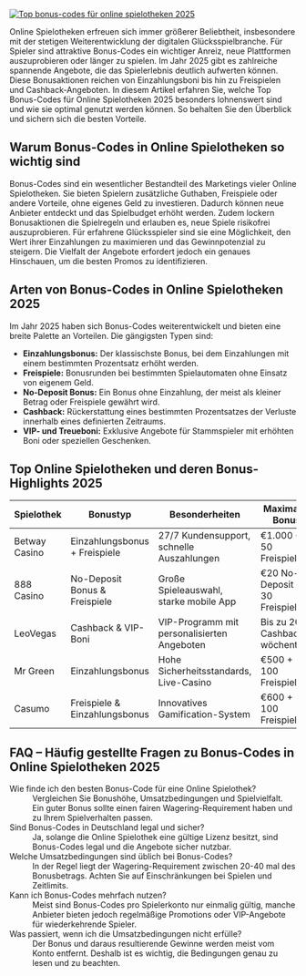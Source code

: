 [![Top bonus-codes für online spielotheken 2025](https://123-caf.pages.dev/gitsignup.png)](https://vrmoo.ru/Bt82HjjY)

<div>Online Spielotheken erfreuen sich immer größerer Beliebtheit, insbesondere mit der stetigen Weiterentwicklung der digitalen Glücksspielbranche. Für Spieler sind attraktive Bonus-Codes ein wichtiger Anreiz, neue Plattformen auszuprobieren oder länger zu spielen. Im Jahr 2025 gibt es zahlreiche spannende Angebote, die das Spielerlebnis deutlich aufwerten können. Diese Bonusaktionen reichen von Einzahlungsboni bis hin zu Freispielen und Cashback-Angeboten. In diesem Artikel erfahren Sie, welche Top Bonus-Codes für Online Spielotheken 2025 besonders lohnenswert sind und wie sie optimal genutzt werden können. So behalten Sie den Überblick und sichern sich die besten Vorteile. </div>  <h2>Warum Bonus-Codes in Online Spielotheken so wichtig sind</h2> <div>Bonus-Codes sind ein wesentlicher Bestandteil des Marketings vieler Online Spielotheken. Sie bieten Spielern zusätzliche Guthaben, Freispiele oder andere Vorteile, ohne eigenes Geld zu investieren. Dadurch können neue Anbieter entdeckt und das Spielbudget erhöht werden. Zudem lockern Bonusaktionen die Spielregeln und erlauben es, neue Spiele risikofrei auszuprobieren. Für erfahrene Glücksspieler sind sie eine Möglichkeit, den Wert ihrer Einzahlungen zu maximieren und das Gewinnpotenzial zu steigern. Die Vielfalt der Angebote erfordert jedoch ein genaues Hinschauen, um die besten Promos zu identifizieren. </div>  <h2>Arten von Bonus-Codes in Online Spielotheken 2025</h2> <div>Im Jahr 2025 haben sich Bonus-Codes weiterentwickelt und bieten eine breite Palette an Vorteilen. Die gängigsten Typen sind:</div> <ul>   <li><strong>Einzahlungsbonus:</strong> Der klassischste Bonus, bei dem Einzahlungen mit einem bestimmten Prozentsatz erhöht werden.</li>   <li><strong>Freispiele:</strong> Bonusrunden bei bestimmten Spielautomaten ohne Einsatz von eigenem Geld.</li>   <li><strong>No-Deposit Bonus:</strong> Ein Bonus ohne Einzahlung, der meist als kleiner Betrag oder Freispiele gewährt wird.</li>   <li><strong>Cashback:</strong> Rückerstattung eines bestimmten Prozentsatzes der Verluste innerhalb eines definierten Zeitraums.</li>   <li><strong>VIP- und Treueboni:</strong> Exklusive Angebote für Stammspieler mit erhöhten Boni oder speziellen Geschenken.</li> </ul>  <h2>Top Online Spielotheken und deren Bonus-Highlights 2025</h2> <table>   <thead>     <tr>       <th>Spielothek</th>       <th>Bonustyp</th>       <th>Besonderheiten</th>       <th>Maximaler Bonus</th>     </tr>   </thead>   <tbody>     <tr>       <td>Betway Casino</td>       <td>Einzahlungsbonus + Freispiele</td>       <td>27/7 Kundensupport, schnelle Auszahlungen</td>       <td>€1.000 + 50 Freispiele</td>     </tr>     <tr>       <td>888 Casino</td>       <td>No-Deposit Bonus & Freispiele</td>       <td>Große Spieleauswahl, starke mobile App</td>       <td>€20 No-Deposit + 30 Freispiele</td>     </tr>     <tr>       <td>LeoVegas</td>       <td>Cashback & VIP-Boni</td>       <td>VIP-Programm mit personalisierten Angeboten</td>       <td>Bis zu 20% Cashback wöchentlich</td>     </tr>     <tr>       <td>Mr Green</td>       <td>Einzahlungsbonus</td>       <td>Hohe Sicherheitsstandards, Live-Casino</td>       <td>€500 + 100 Freispiele</td>     </tr>     <tr>       <td>Casumo</td>       <td>Freispiele & Einzahlungsbonus</td>       <td>Innovatives Gamification-System</td>       <td>€600 + 100 Freispiele</td>     </tr>   </tbody> </table>  <h2>FAQ – Häufig gestellte Fragen zu Bonus-Codes in Online Spielotheken 2025</h2> <dl>   <dt>Wie finde ich den besten Bonus-Code für eine Online Spielothek?</dt>   <dd>Vergleichen Sie Bonushöhe, Umsatzbedingungen und Spielvielfalt. Ein guter Bonus sollte einen fairen Wagering-Requirement haben und zu Ihrem Spielverhalten passen.</dd>    <dt>Sind Bonus-Codes in Deutschland legal und sicher?</dt>   <dd>Ja, solange die Online Spielothek eine gültige Lizenz besitzt, sind Bonus-Codes legal und die Angebote sicher nutzbar.</dd>    <dt>Welche Umsatzbedingungen sind üblich bei Bonus-Codes?</dt>   <dd>In der Regel liegt der Wagering-Requirement zwischen 20-40 mal des Bonusbetrags. Achten Sie auf Einschränkungen bei Spielen und Zeitlimits.</dd>    <dt>Kann ich Bonus-Codes mehrfach nutzen?</dt>   <dd>Meist sind Bonus-Codes pro Spielerkonto nur einmalig gültig, manche Anbieter bieten jedoch regelmäßige Promotions oder VIP-Angebote für wiederkehrende Spieler.</dd>    <dt>Was passiert, wenn ich die Umsatzbedingungen nicht erfülle?</dt>   <dd>Der Bonus und daraus resultierende Gewinne werden meist vom Konto entfernt. Deshalb ist es wichtig, die Bedingungen genau zu lesen und zu beachten.</dd> </dl> </div>